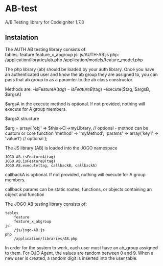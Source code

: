 AB-test
=======
A/B Testing library for CodeIgniter 1.7.3

Instalation
-----------
The AUTH AB testing library consists of:   
tables: 
feature
feature_x_abgroup
js:
js/AUTH-AB.js
php:
/application/libraries/ab.php
/application/models/feature_model.php

The php library (ab) should be loaded by your auth library. 
Once you have an authenticated user and know the ab group they are assigned to,
you can pass that ab group to as a paramter to the ab class constructor.

Methods are:
-isFeatureA($tag)
-isFeatureB($tag)
-execute($tag, $argsB, $argsA)

$argsA in the execute method is optional. If not provided, nothing will execute for A group members.

$argsX structure

$arg = array(
        'obj'       => $this->CI->myLibrary, // optional - method can be custom or core function
        'method'    => 'myMethod', 
        'params'    => array('key1' => 'value1') // optional
    );


The JS library (AB) is loaded into the JOGO namespace

    JOGO.AB.isFeatureA(tag)
    JOGO.AB.isFeatureB(tag)
    JOGO.AB.execute(tag, callbackB, callbackA)

callbackA is optional. If not provided, nothing will execute for A group members.

callback params can be static routes, functions, or objects containing an object and function




The JOGO AB testing library consists of:   

    tables
        feature
        feature_x_abgroup
    js
        /js/jogo-AB.js
    php
        /application/libraries/AB.php


In order for the system to work, each user must have an ab_group assigned to them.   For OJO Agent, the values are random between 0 and 9.   When a new user is created, a random digit is inserted into the user table.


